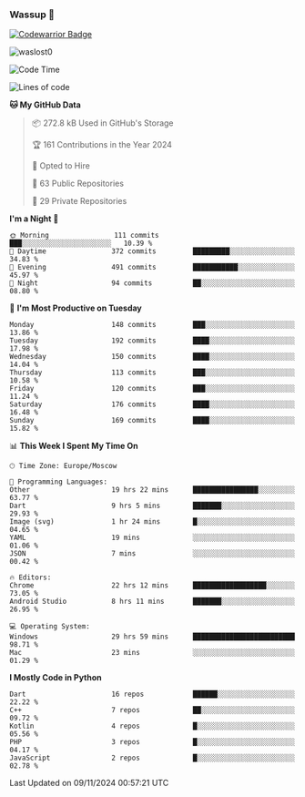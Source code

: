### Wassup 👋

[![Codewarrior Badge](https://www.codewars.com/users/waslost/badges/small)](https://www.codewars.com/users/waslost)

<p align="left"> <img src="https://komarev.com/ghpvc/?username=waslost0" alt="waslost0" /></p>

<!--START_SECTION:waka-->
![Code Time](http://img.shields.io/badge/Code%20Time-5%2C033%20hrs%208%20mins-blue)

![Lines of code](https://img.shields.io/badge/From%20Hello%20World%20I%27ve%20Written-1.5%20million%20lines%20of%20code-blue)

**🐱 My GitHub Data** 

> 📦 272.8 kB Used in GitHub's Storage 
 > 
> 🏆 161 Contributions in the Year 2024
 > 
> 💼 Opted to Hire
 > 
> 📜 63 Public Repositories 
 > 
> 🔑 29 Private Repositories 
 > 
**I'm a Night 🦉** 

```text
🌞 Morning                111 commits         ███░░░░░░░░░░░░░░░░░░░░░░   10.39 % 
🌆 Daytime                372 commits         █████████░░░░░░░░░░░░░░░░   34.83 % 
🌃 Evening                491 commits         ███████████░░░░░░░░░░░░░░   45.97 % 
🌙 Night                  94 commits          ██░░░░░░░░░░░░░░░░░░░░░░░   08.80 % 
```
📅 **I'm Most Productive on Tuesday** 

```text
Monday                   148 commits         ███░░░░░░░░░░░░░░░░░░░░░░   13.86 % 
Tuesday                  192 commits         ████░░░░░░░░░░░░░░░░░░░░░   17.98 % 
Wednesday                150 commits         ████░░░░░░░░░░░░░░░░░░░░░   14.04 % 
Thursday                 113 commits         ███░░░░░░░░░░░░░░░░░░░░░░   10.58 % 
Friday                   120 commits         ███░░░░░░░░░░░░░░░░░░░░░░   11.24 % 
Saturday                 176 commits         ████░░░░░░░░░░░░░░░░░░░░░   16.48 % 
Sunday                   169 commits         ████░░░░░░░░░░░░░░░░░░░░░   15.82 % 
```


📊 **This Week I Spent My Time On** 

```text
🕑︎ Time Zone: Europe/Moscow

💬 Programming Languages: 
Other                    19 hrs 22 mins      ████████████████░░░░░░░░░   63.77 % 
Dart                     9 hrs 5 mins        ███████░░░░░░░░░░░░░░░░░░   29.93 % 
Image (svg)              1 hr 24 mins        █░░░░░░░░░░░░░░░░░░░░░░░░   04.65 % 
YAML                     19 mins             ░░░░░░░░░░░░░░░░░░░░░░░░░   01.06 % 
JSON                     7 mins              ░░░░░░░░░░░░░░░░░░░░░░░░░   00.42 % 

🔥 Editors: 
Chrome                   22 hrs 12 mins      ██████████████████░░░░░░░   73.05 % 
Android Studio           8 hrs 11 mins       ███████░░░░░░░░░░░░░░░░░░   26.95 % 

💻 Operating System: 
Windows                  29 hrs 59 mins      █████████████████████████   98.71 % 
Mac                      23 mins             ░░░░░░░░░░░░░░░░░░░░░░░░░   01.29 % 
```

**I Mostly Code in Python** 

```text
Dart                     16 repos            ██████░░░░░░░░░░░░░░░░░░░   22.22 % 
C++                      7 repos             ██░░░░░░░░░░░░░░░░░░░░░░░   09.72 % 
Kotlin                   4 repos             █░░░░░░░░░░░░░░░░░░░░░░░░   05.56 % 
PHP                      3 repos             █░░░░░░░░░░░░░░░░░░░░░░░░   04.17 % 
JavaScript               2 repos             █░░░░░░░░░░░░░░░░░░░░░░░░   02.78 % 
```




 Last Updated on 09/11/2024 00:57:21 UTC
<!--END_SECTION:waka-->

